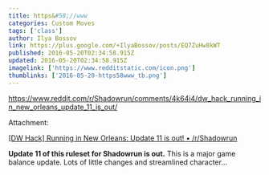 ```yaml
---
title: https&#58;//www
categories: Custom Moves
tags: ['class']
author: Ilya Bossov
link: https://plus.google.com/+IlyaBossov/posts/EQ7ZuHw8kWT
published: 2016-05-20T02:34:58.915Z
updated: 2016-05-20T02:34:58.915Z
imagelink: ['https://www.redditstatic.com/icon.png']
thumblinks: ['2016-05-20-https58www_tb.png']
---
```


<a href="https://www.reddit.com/r/Shadowrun/comments/4k64i4/dw_hack_running_in_new_orleans_update_11_is_out/" class="ot-anchor">https://www.reddit.com/r/Shadowrun/comments/4k64i4/dw_hack_running_in_new_orleans_update_11_is_out/</a>


Attachment:

<a href='https://www.reddit.com/r/Shadowrun/comments/4k64i4/dw_hack_running_in_new_orleans_update_11_is_out'>[DW Hack] Running in New Orleans: Update 11 is out! • /r/Shadowrun</a>


**Update 11 of this ruleset for Shadowrun is out.** This is a major game balance update. Lots of little changes and streamlined character...